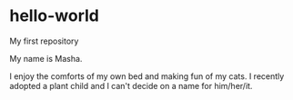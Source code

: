 # hello-world
My first repository

My name is Masha.

I enjoy the comforts of my own bed and making fun of my cats.
I recently adopted a plant child and I can't decide on a name for him/her/it.

